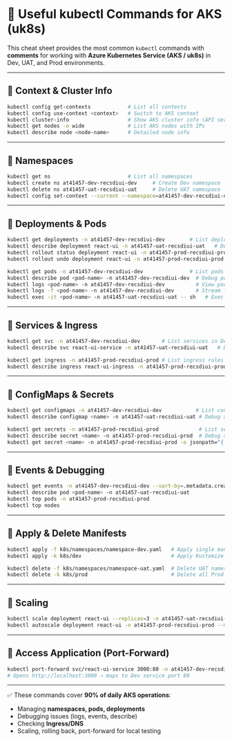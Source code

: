# 📌 Useful kubectl Commands for AKS (uk8s)

This cheat sheet provides the most common `kubectl` commands with **comments** for working with **Azure Kubernetes Service (AKS / uk8s)** in Dev, UAT, and Prod environments.

---

## 🔹 Context & Cluster Info
```bash
kubectl config get-contexts            # List all contexts
kubectl config use-context <context>   # Switch to AKS context
kubectl cluster-info                   # Show AKS cluster info (API server, DNS, etc.)
kubectl get nodes -o wide              # List AKS nodes with IPs
kubectl describe node <node-name>      # Detailed node info
```

---

## 🔹 Namespaces
```bash
kubectl get ns                         # List all namespaces
kubectl create ns at41457-dev-recsdiui-dev     # Create Dev namespace
kubectl delete ns at41457-uat-recsdiui-uat     # Delete UAT namespace
kubectl config set-context --current --namespace=at41457-dev-recsdiui-dev   # Set default namespace
```

---

## 🔹 Deployments & Pods
```bash
kubectl get deployments -n at41457-dev-recsdiui-dev        # List deployments in Dev
kubectl describe deployment react-ui -n at41457-uat-recsdiui-uat   # Debug deployment in UAT
kubectl rollout status deployment react-ui -n at41457-prod-recsdiui-prod   # Check rollout progress in Prod
kubectl rollout undo deployment react-ui -n at41457-prod-recsdiui-prod     # Rollback last Prod deployment

kubectl get pods -n at41457-dev-recsdiui-dev               # List pods in Dev
kubectl describe pod <pod-name> -n at41457-dev-recsdiui-dev  # Debug pod
kubectl logs <pod-name> -n at41457-dev-recsdiui-dev          # View pod logs
kubectl logs -f <pod-name> -n at41457-dev-recsdiui-dev       # Stream logs
kubectl exec -it <pod-name> -n at41457-uat-recsdiui-uat -- sh   # Exec into pod
```

---

## 🔹 Services & Ingress
```bash
kubectl get svc -n at41457-dev-recsdiui-dev       # List services in Dev
kubectl describe svc react-ui-service -n at41457-uat-recsdiui-uat   # Debug service in UAT

kubectl get ingress -n at41457-prod-recsdiui-prod # List ingress rules in Prod
kubectl describe ingress react-ui-ingress -n at41457-prod-recsdiui-prod  # Debug ingress
```

---

## 🔹 ConfigMaps & Secrets
```bash
kubectl get configmaps -n at41457-dev-recsdiui-dev           # List configmaps in Dev
kubectl describe configmap <name> -n at41457-uat-recsdiui-uat # Debug a configmap

kubectl get secrets -n at41457-prod-recsdiui-prod             # List secrets in Prod
kubectl describe secret <name> -n at41457-prod-recsdiui-prod  # Debug a secret
kubectl get secret <name> -n at41457-prod-recsdiui-prod -o jsonpath="{.data.key}" | base64 --decode   # Decode a secret
```

---

## 🔹 Events & Debugging
```bash
kubectl get events -n at41457-dev-recsdiui-dev --sort-by=.metadata.creationTimestamp   # Recent events in Dev
kubectl describe pod <pod-name> -n at41457-uat-recsdiui-uat                            # Pod details
kubectl top pods -n at41457-prod-recsdiui-prod                                        # Pod CPU/Memory usage
kubectl top nodes                                                                     # Node CPU/Memory usage
```

---

## 🔹 Apply & Delete Manifests
```bash
kubectl apply -f k8s/namespaces/namespace-dev.yaml   # Apply single manifest
kubectl apply -k k8s/dev                             # Apply Kustomize overlay (Dev)

kubectl delete -f k8s/namespaces/namespace-uat.yaml  # Delete UAT namespace manifest
kubectl delete -k k8s/prod                           # Delete all Prod resources
```

---

## 🔹 Scaling
```bash
kubectl scale deployment react-ui --replicas=3 -n at41457-uat-recsdiui-uat   # Scale UAT deployment to 3 pods
kubectl autoscale deployment react-ui -n at41457-prod-recsdiui-prod --min=2 --max=5 --cpu-percent=70   # HPA
```

---

## 🔹 Access Application (Port-Forward)
```bash
kubectl port-forward svc/react-ui-service 3000:80 -n at41457-dev-recsdiui-dev
# Opens http://localhost:3000 → maps to Dev service port 80
```

---

✅ These commands cover **90% of daily AKS operations**:  
- Managing **namespaces, pods, deployments**  
- Debugging issues (logs, events, describe)  
- Checking **Ingress/DNS**  
- Scaling, rolling back, port-forward for local testing  
